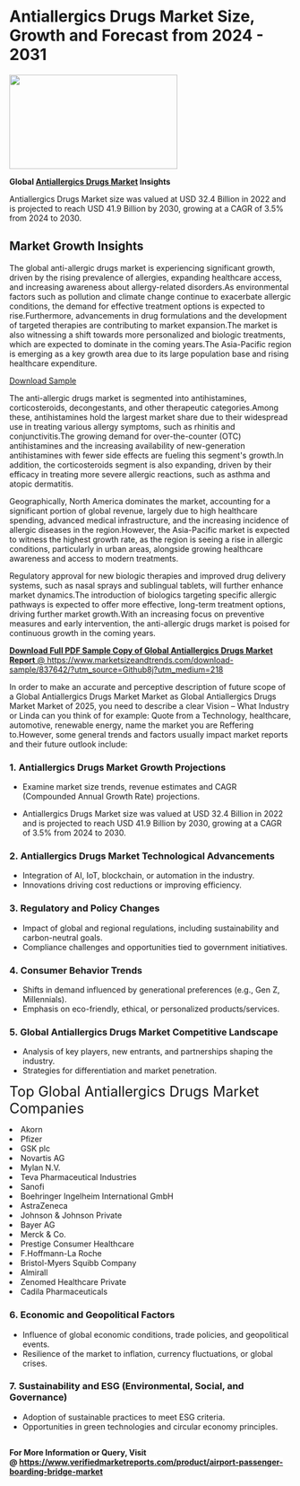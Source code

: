 <H1>Antiallergics Drugs Market Size, Growth and Forecast from 2024 - 2031</H1><img class="aligncenter size-medium wp-image-584254" src="https://thirdeyenews.in/wp-content/uploads/2024/09/Global-Market-Research-300x168.jpeg" alt="" width="300" height="168" /><p><strong>Global&nbsp;<a href="https://www.marketsizeandtrends.com/download-sample/837642/?utm_source=Github8j?utm_medium=218">Antiallergics Drugs Market</a> Insights</strong></p><p>Antiallergics Drugs Market size was valued at USD 32.4 Billion in 2022 and is projected to reach USD 41.9 Billion by 2030, growing at a CAGR of 3.5% from 2024 to 2030.</p><p><h2>Market Growth Insights</h2> <p>The global anti-allergic drugs market is experiencing significant growth, driven by the rising prevalence of allergies, expanding healthcare access, and increasing awareness about allergy-related disorders.As environmental factors such as pollution and climate change continue to exacerbate allergic conditions, the demand for effective treatment options is expected to rise.Furthermore, advancements in drug formulations and the development of targeted therapies are contributing to market expansion.The market is also witnessing a shift towards more personalized and biologic treatments, which are expected to dominate in the coming years.The Asia-Pacific region is emerging as a key growth area due to its large population base and rising healthcare expenditure.</p> <p><a href="#">Download Sample</a></p> <p>The anti-allergic drugs market is segmented into antihistamines, corticosteroids, decongestants, and other therapeutic categories.Among these, antihistamines hold the largest market share due to their widespread use in treating various allergy symptoms, such as rhinitis and conjunctivitis.The growing demand for over-the-counter (OTC) antihistamines and the increasing availability of new-generation antihistamines with fewer side effects are fueling this segment's growth.In addition, the corticosteroids segment is also expanding, driven by their efficacy in treating more severe allergic reactions, such as asthma and atopic dermatitis.</p> <p>Geographically, North America dominates the market, accounting for a significant portion of global revenue, largely due to high healthcare spending, advanced medical infrastructure, and the increasing incidence of allergic diseases in the region.However, the Asia-Pacific market is expected to witness the highest growth rate, as the region is seeing a rise in allergic conditions, particularly in urban areas, alongside growing healthcare awareness and access to modern treatments.</p> <p>Regulatory approval for new biologic therapies and improved drug delivery systems, such as nasal sprays and sublingual tablets, will further enhance market dynamics.The introduction of biologics targeting specific allergic pathways is expected to offer more effective, long-term treatment options, driving further market growth.With an increasing focus on preventive measures and early intervention, the anti-allergic drugs market is poised for continuous growth in the coming years.</p> <p><a href="#"></p><p><span class=""><strong>Download Full PDF Sample Copy of Global Antiallergics Drugs Market Report</strong> @ <a href="https://www.marketsizeandtrends.com/download-sample/837642/?utm_source=Github8j?utm_medium=218" target="_blank">https://www.marketsizeandtrends.com/download-sample/837642/?utm_source=Github8j?utm_medium=218</a></span></p><p>In order to make an accurate and perceptive description of future scope of a Global&nbsp;Antiallergics Drugs Market Market as Global&nbsp;Antiallergics Drugs Market Market of 2025, you need to describe a clear Vision &ndash; What Industry or Linda can you think of for example: Quote from a Technology, healthcare, automotive, renewable energy, name the market you are Reffering to.However, some general trends and factors usually impact market reports and their future outlook include:</p><h3>1.&nbsp;<strong>Antiallergics Drugs Market Growth Projections</strong></h3><ul><li>Examine market size trends, revenue estimates and CAGR (Compounded Annual Growth Rate) projections.</li><li><p>Antiallergics Drugs Market size was valued at USD 32.4 Billion in 2022 and is projected to reach USD 41.9 Billion by 2030, growing at a CAGR of 3.5% from 2024 to 2030.</p></li></ul><h3>2.&nbsp;<strong>Antiallergics Drugs Market Technological Advancements</strong></h3><ul><li>Integration of AI, IoT, blockchain, or automation in the industry.</li><li>Innovations driving cost reductions or improving efficiency.</li></ul><h3>3.&nbsp;<strong>Regulatory and Policy Changes</strong></h3><ul><li>Impact of global and regional regulations, including sustainability and carbon-neutral goals.</li><li>Compliance challenges and opportunities tied to government initiatives.</li></ul><h3>4.&nbsp;<strong>Consumer Behavior Trends</strong></h3><ul><li>Shifts in demand influenced by generational preferences (e.g., Gen Z, Millennials).</li><li>Emphasis on eco-friendly, ethical, or personalized products/services.</li></ul><h3>5.&nbsp;<strong>Global Antiallergics Drugs Market Competitive Landscape</strong></h3><ul><li>Analysis of key players, new entrants, and partnerships shaping the industry.</li><li>Strategies for differentiation and market penetration.</li></ul><p data-pm-slice="1 1 []"><span style="color: inherit; font-family: inherit; font-size: 25px;">Top Global Antiallergics Drugs Market Companies</span></p><div class="" data-test-id=""><p><li>Akorn</li><li> Pfizer</li><li> GSK plc</li><li> Novartis AG</li><li> Mylan N.V.</li><li> Teva Pharmaceutical Industries</li><li> Sanofi</li><li> Boehringer Ingelheim International GmbH</li><li> AstraZeneca</li><li> Johnson & Johnson Private</li><li> Bayer AG</li><li> Merck & Co.</li><li> Prestige Consumer Healthcare</li><li> F.Hoffmann-La Roche</li><li> Bristol-Myers Squibb Company</li><li> Almirall</li><li> Zenomed Healthcare Private</li><li> Cadila Pharmaceuticals</li></p></div><h3>6.&nbsp;<strong>Economic and Geopolitical Factors</strong></h3><ul><li>Influence of global economic conditions, trade policies, and geopolitical events.</li><li>Resilience of the market to inflation, currency fluctuations, or global crises.</li></ul><h3>7.&nbsp;<strong>Sustainability and ESG (Environmental, Social, and Governance)</strong></h3><ul><li>Adoption of sustainable practices to meet ESG criteria.</li><li>Opportunities in green technologies and circular economy principles.</li></ul><h2><strong style="font-size: 14px;">For More Information or Query, Visit @&nbsp;</strong><a style="background-color: #ffffff; font-size: 14px;" href="https://www.marketsizeandtrends.com/report/antiallergics-drugs-market/" target="_blank">https://www.verifiedmarketreports.com/product/airport-passenger-boarding-bridge-market</a></h2>